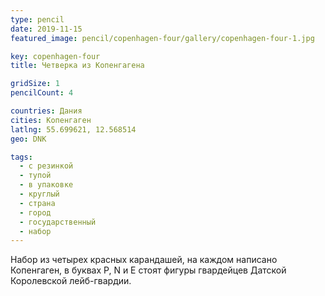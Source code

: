 ```yaml
---
type: pencil
date: 2019-11-15
featured_image: pencil/copenhagen-four/gallery/copenhagen-four-1.jpg

key: copenhagen-four
title: Четверка из Копенгагена

gridSize: 1
pencilCount: 4

countries: Дания
cities: Копенгаген
latlng: 55.699621, 12.568514
geo: DNK

tags:
  - с резинкой
  - тупой
  - в упаковке
  - круглый
  - страна
  - город
  - государственный
  - набор
---
```


Набор из четырех красных карандашей, на каждом написано Копенгаген, в буквах P, N и E стоят фигуры гвардейцев Датской Королевской лейб-гвардии.
